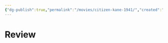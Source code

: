 ```yaml
---
{"dg-publish":true,"permalink":"/movies/citizen-kane-1941/","created":"2024-06-18","updated":"2024-06-18"}
---
```



# Review
